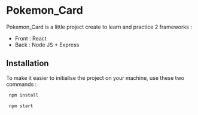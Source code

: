 # Pokemon_Card

Pokemon_Card is a little project create to learn and practice 2 frameworks :

- Front : React
- Back : Node JS + Express

## Installation

To make it easier to initialise the project on your machine, use these two commands :

```bash
 npm install
```

```bash
 npm start
```
